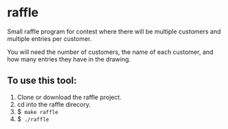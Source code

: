 # raffle
Small raffle program for contest where there will be multiple customers and multiple entries per customer.

You will need the number of customers, the name of each customer, and how many entries they have in the drawing.

<h2>To use this tool:</h2>

1. Clone or download the raffle project.
2. cd into the raffle direcory.
3. $<code> make raffle</code>
4. $<code> ./raffle</code>

